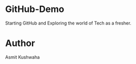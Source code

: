 # GitHub-Demo
Starting GitHub and Exploring the world of Tech as a fresher.

# Author
Asmit Kushwaha